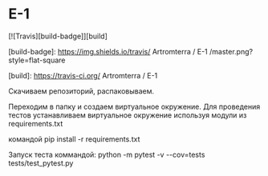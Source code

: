 # E-1
[![Travis][build-badge]][build]

[build-badge]: https://img.shields.io/travis/ Artromterra / E-1 /master.png?style=flat-square

[build]: https://travis-ci.org/ Artromterra / E-1

Скачиваем репозиторий, распаковываем.

Переходим в папку и создаем виртуальное окружение.
Для проведения тестов устанавливаем виртуальное окружение используя модули из requirements.txt

командой pip install -r requirements.txt

Запуск теста коммандой: python -m pytest -v --cov=tests  tests/test_pytest.py
